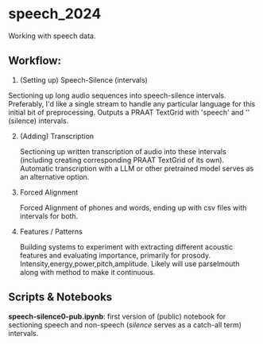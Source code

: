 # speech_2024

Working with speech data. 

## Workflow:

1. (Setting up) Speech-Silence (intervals)
   
  Sectioning up long audio sequences into speech-silence intervals.
   Preferably, I'd like a single stream to handle any particular language for this initial bit of preprocessing.
   Outputs a PRAAT TextGrid with 'speech' and '' (silence) intervals.
   
2. (Adding) Transcription
   
   Sectioning up written transcription of audio into these intervals (including creating corresponding PRAAT TextGrid of its own).
   Automatic transcription with a LLM or other pretrained model serves as an alternative option.
   
3. Forced Alignment
   
   Forced Alignment of phones and words, ending up with csv files with intervals for both.
   
4. Features / Patterns
   
   Building systems to experiment with extracting different acoustic features and evaluating importance, primarily for prosody.
   Intensity,energy,power,pitch,amplitude. Likely will use parselmouth along with method to make it continuous.

## Scripts & Notebooks

**speech-silence0-pub.ipynb**: first version of (public) notebook for sectioning speech and non-speech (*silence* serves as a catch-all term) intervals.







